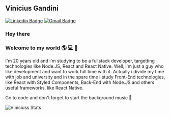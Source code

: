 ## Vinicius Gandini

[![Linkedin Badge](https://img.shields.io/badge/-ViniciusGandini-blue?style=flat-square&logo=Linkedin&logoColor=white&link=https://www.linkedin.com/in/vinicius-gandini-8071a415b/)](https://www.linkedin.com/in/vinicius-gandini-8071a415b/)
[![Gmail Badge](https://img.shields.io/badge/-Gmail-c14438?style=flat-square&logo=Gmail&logoColor=white&link=mailto:viniciusgandini.goncalves@gmail.com)](mailto:viniciusgandini.goncalves@gmail.com)

### Hey there

### Welcome to my world :earth_americas: :computer: :guitar:

I'm 20 years old and i'm studying to be a fullstack developer, targetting technologies like Node.JS, React and React Native.
Well, i'm just a guy who like development and want to work full time with it. Actually i divide my time with job and university 
and in the spare time i study Front-End technologies, like React with Styled Components, Back-End with Node.JS 
and others useful frameworks, like React Native.

Go to code and don't forget to start the background music :musical_note:

![Viniciuss Stats](https://github-readme-stats.vercel.app/api?username=vinicius-gandini&show_icons=true&theme=radical)
